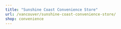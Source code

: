 ```yaml
---
title: "Sunshine Coast Convenience Store"
url: /vancouver/sunshine-coast-convenience-store/
shop: convenience
---
```

